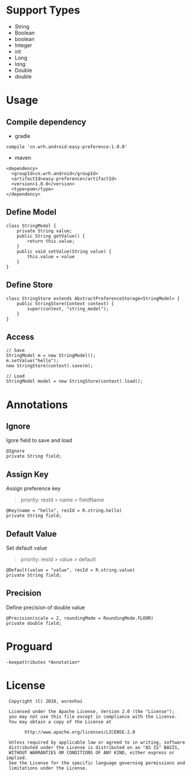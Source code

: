 # Support Types

- String
- Boolean
- boolean
- Integer
- int
- Long
- long
- Double
- double

# Usage

## Compile dependency

- gradle

```
compile 'cn.wrh.android:easy-preference:1.0.0'
```

- maven

```
<dependency>
  <groupId>cn.wrh.android</groupId>
  <artifactId>easy-preference</artifactId>
  <version>1.0.0</version>
  <type>pom</type>
</dependency>
```

## Define Model

```
class StringModel {
    private String value;
    public String getValue() {
        return this.value;
    }
    public void setValue(String value) {
        this.value = value
    }
}
```

## Define Store

```
class StringStore extends AbstractPreferenceStorage<StringModel> {
    public StringStore(Context context) {
        super(context, "string_model");
    }
}
```

## Access

```
// Save
StringModel m = new StringModel();
m.setValue("hello");
new StringStore(context).save(m);

// Load
StringModel model = new StringStore(context).load();
```

# Annotations

## Ignore

Igore field to save and load

```
@Ignore
private String field;
```

## Assign Key

Assign preference key

>priority: resId > name > fieldName

```
@Key(name = "hello", resId = R.string.hello)
private String field;
```

## Default Value

Set default value

>priority: resId > value > default

```
@Default(value = "value", resId = R.string.value)
private String field;
```

## Precision

Define precision of double value

```
@Precision(scale = 2, roundingMode = RoundingMode.FLOOR)
private double field;
```

# Proguard

```
-keepattributes *Annotation*
```

# License

```
 Copyright (C) 2018, wurenhai

 Licensed under the Apache License, Version 2.0 (the "License");
 you may not use this file except in compliance with the License.
 You may obtain a copy of the License at

       http://www.apache.org/licenses/LICENSE-2.0

 Unless required by applicable law or agreed to in writing, software
 distributed under the License is distributed on an "AS IS" BASIS,
 WITHOUT WARRANTIES OR CONDITIONS OF ANY KIND, either express or implied.
 See the License for the specific language governing permissions and
 limitations under the License.
```
